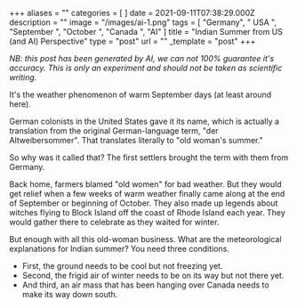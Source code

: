 +++
aliases = ""
categories = [ ]
date = 2021-09-11T07:38:29.000Z
description = ""
image = "/images/ai-1.png"
tags = [
  "Germany",
  " USA ",
  "September ",
  "October ",
  "Canada ",
  "AI"
]
title = "Indian Summer from US (and AI) Perspective"
type = "post"
url = ""
_template = "post"
+++

_NB: this post has been generated by AI, we can not 100% guarantee it's accuracy. This is only an experiment and should not be taken as scientific writing._

It's the weather phenomenon of warm September days (at least around here).

German colonists in the United States gave it its name, which is actually a translation from the original German-language term, "der Altweibersommer". That translates literally to "old woman's summer."

So why was it called that? The first settlers brought the term with them from Germany.

Back home, farmers blamed "old women" for bad weather. But they would get relief when a few weeks of warm weather finally came along at the end of September or beginning of October. They also made up legends about witches flying to Block Island off the coast of Rhode Island each year. They would gather there to celebrate as they waited for winter.

But enough with all this old-woman business. What are the meteorological explanations for Indian summer? You need three conditions.

* First, the ground needs to be cool but not freezing yet. 
* Second, the frigid air of winter needs to be on its way but not there yet. 
* And third, an air mass that has been hanging over Canada needs to make its way down south.
